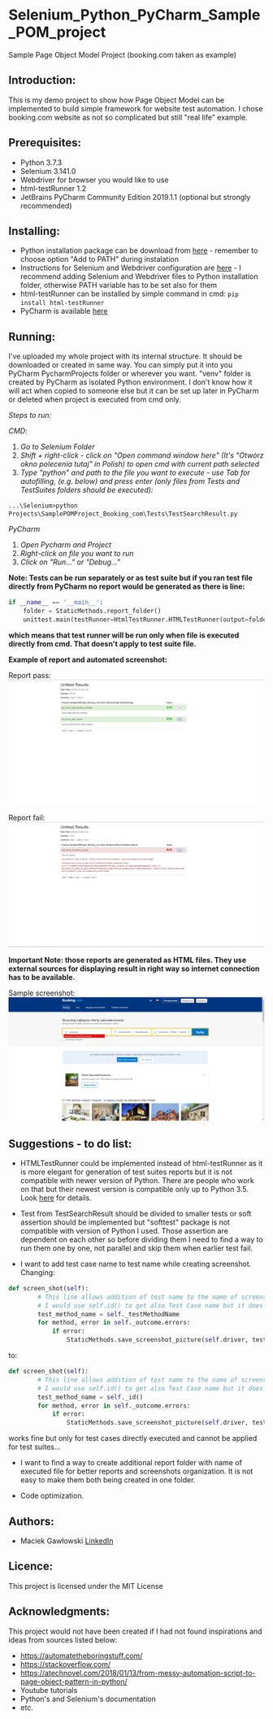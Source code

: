 # Selenium_Python_PyCharm_Sample_POM_project
Sample Page Object Model Project (booking.com taken as example)

## Introduction:
This is my demo project to show how Page Object Model can be implemented to build simple framework for website test automation.
I chose booking.com website as not so complicated but still "real life" example.

## Prerequisites:
- Python 3.7.3
- Selenium 3.141.0
- Webdriver for browser you would like to use
- html-testRunner 1.2
- JetBrains PyCharm Community Edition 2019.1.1 (optional but strongly recommended)

## Installing:
- Python installation package can be download from [here](https://www.python.org/downloads/) - remember to choose option "Add to PATH" during instalation
- Instructions for Selenium and Webdriver configuration are [here](https://selenium-python.readthedocs.io/installation.html#downloading-python-bindings-for-selenium) - I recommend adding Selenium and Webdriver files to Python installation folder, otherwise PATH variable has to be set also for them 
- html-testRunner can be installed by simple command in cmd: `pip install html-testRunner`
- PyCharm is available [here](https://www.jetbrains.com/pycharm/download/)

## Running:
I've uploaded my whole project with its internal structure. It should be downloaded or created in same way. You can simply put it into you PyCharm PycharmProjects folder or wherever you want. "venv" folder is created by PyCharm as isolated Python environment.
I don't know how it will act when copied to someone else but it can be set up later in PyCharm or deleted when project is executed from cmd only.

*Steps to run:*

*CMD*:
1. *Go to Selenium Folder*
2. *Shift + right-click - click on "Open command window here" (It's "Otwórz okno polecenia tutaj" in Polish) to open cmd with current path selected*
3. *Type "python" and path to the file you want to execute - use Tab for autofilling, (e.g. below) and press enter (only files from Tests and TestSuites folders should be executed):* 
```
...\Selenium>python Projects\SamplePOMProject_Booking_com\Tests\TestSearchResult.py
``` 

*PyCharm*
1. *Open Pycharm and Project*
2. *Right-click on file you want to run*
3. *Click on "Run..." or "Debug..."*

**Note: Tests can be run separately or as test suite but if you ran test file directly from PyCharm no report would be generated as there is line:**
```python
if __name__ == '__main__':
    folder = StaticMethods.report_folder()
    unittest.main(testRunner=HtmlTestRunner.HTMLTestRunner(output=folder), verbosity=2)
```
**which means that test runner will be run only when file is executed directly from cmd. That doesn't apply to test suite file.**

**Example of report and automated screenshot:**

Report pass:
![Image](https://github.com/mmgawlowski/Selenium_Python_PyCharm_Sample_POM_project/blob/master/Selenium/Projects/SamplePOMProject_Booking_com/Reports/Reports20190519/Sample%20report%20pass.png?raw=true)

Report fail:
![Image](https://github.com/mmgawlowski/Selenium_Python_PyCharm_Sample_POM_project/blob/master/Selenium/Projects/SamplePOMProject_Booking_com/Reports/Reports20190519/Sample%20report%20failed.png?raw=true)

**Important Note: those reports are generated as HTML files. They use external sources for displaying result in right way so internet connection has to be available.** 

Sample screenshot:
![Image](https://github.com/mmgawlowski/Selenium_Python_PyCharm_Sample_POM_project/blob/master/Selenium/Projects/SamplePOMProject_Booking_com/Reports/Reports20190519/test_search_for_place_by_query%2020190519_205151.png?raw=true)

## Suggestions - to do list:
- HTMLTestRunner could be implemented instead of html-testRunner as it is more elegant for generation of test suites reports but it is not compatible with newer version of Python. There are people who work on that but their newest version is compatible only up to Python 3.5. Look [here](https://github.com/dash0002/HTMLTestRunner) for details.

- Test from TestSearchResult should be divided to smaller tests or soft assertion should be implemented but "softtest" package is not compatible with version of Python I used. Those assertion are dependent on each other so before dividing them I need to find a way to run them one by one, not parallel and skip them when earlier test fail.

- I want to add test case name to test name while creating screenshot.
Changing:
```python
def screen_shot(self):
        # This line allows addition of test name to the name of screenshot file.
        # I would use self.id() to get also Test Case name but it does't work when Test Case is loaded in Test Suite from different file...
        test_method_name = self._testMethodName
        for method, error in self._outcome.errors:
            if error:
                StaticMethods.save_screenshot_picture(self.driver, test_method_name)
```
to:
```python
def screen_shot(self):
        # This line allows addition of test name to the name of screenshot file.
        # I would use self.id() to get also Test Case name but it does't work when Test Case is loaded in Test Suite from different file...
        test_method_name = self._id()
        for method, error in self._outcome.errors:
            if error:
                StaticMethods.save_screenshot_picture(self.driver, test_method_name)
```
works fine but only for test cases directly executed and cannot be applied for test suites...

- I want to find a way to create additional report folder with name of executed file for better reports and screenshots organization. It is not easy to make them both being created in one folder.

- Code optimization.

## Authors:
- Maciek Gawłowski [LinkedIn](https://www.linkedin.com/in/maciek-gaw%C5%82owski-a69a9483/)

## Licence:
This project is licensed under the MIT License

## Acknowledgments:
This project would not have been created if I had not found inspirations and ideas from sources listed below:

- https://automatetheboringstuff.com/
- https://stackoverflow.com/
- https://atechnovel.com/2018/01/13/from-messy-automation-script-to-page-object-pattern-in-python/
- Youtube tutorials
- Python's and Selenium's documentation
- etc.



